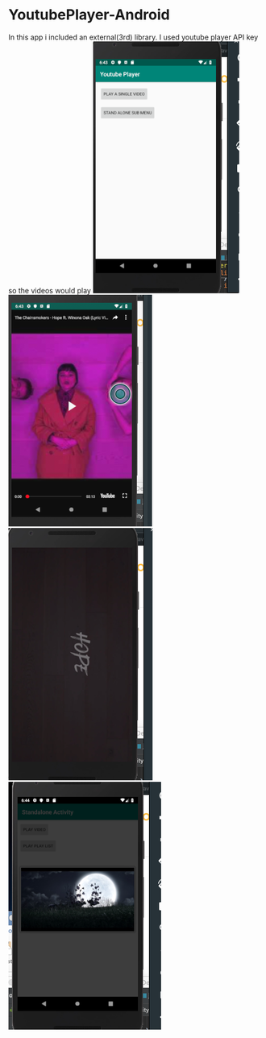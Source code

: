 # YoutubePlayer-Android
In this app i included an external(3rd) library. I used youtube player API key so the videos would play
![image](https://github.com/assemalturifi/YoutubePlayer-Android/blob/master/Screen%20Shot%202019-01-04%20at%206.43.04%20PM.png)
![image](https://github.com/assemalturifi/YoutubePlayer-Android/blob/master/Screen%20Shot%202019-01-04%20at%206.43.23%20PM.png)
![image](https://github.com/assemalturifi/YoutubePlayer-Android/blob/master/Screen%20Shot%202019-01-04%20at%206.43.45%20PM.png)
![image](https://github.com/assemalturifi/YoutubePlayer-Android/blob/master/Screen%20Shot%202019-01-04%20at%206.44.03%20PM.png)
